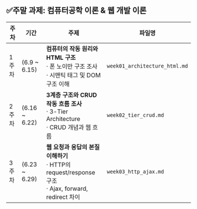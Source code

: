## ✅주말 과제: 컴퓨터공학 이론 & 웹 개발 이론

| 주차   | 기간             | 주제                                                                          | 파일명                           |
| ---- | -------------- | ------------------------------------------------------------------------------------ | ----------------------------- |
| 1주차  | (6.9 \~ 6.15)  | **컴퓨터의 작동 원리와 HTML 구조**<br>· 폰 노이만 구조 조사<br>· 시맨틱 태그 및 DOM 구조 이해                     | `week01_architecture_html.md` |
| 2주차  | (6.16 \~ 6.22) | **3계층 구조와 CRUD 작동 흐름 조사**<br>· 3-Tier Architecture<br>· CRUD 개념과 웹 흐름                | `week02_tier_crud.md`         |
| 3주차  | (6.23 \~ 6.29) | **웹 요청과 응답의 본질 이해하기**<br>· HTTP의 request/response 구조<br>· Ajax, forward, redirect 차이 | `week03_http_ajax.md`         |
